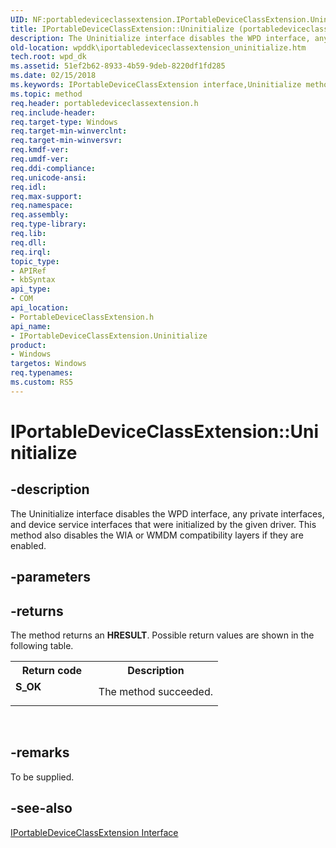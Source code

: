 ```yaml
---
UID: NF:portabledeviceclassextension.IPortableDeviceClassExtension.Uninitialize
title: IPortableDeviceClassExtension::Uninitialize (portabledeviceclassextension.h)
description: The Uninitialize interface disables the WPD interface, any private interfaces, and device service interfaces that were initialized by the given driver. This method also disables the WIA or WMDM compatibility layers if they are enabled.
old-location: wpddk\iportabledeviceclassextension_uninitialize.htm
tech.root: wpd_dk
ms.assetid: 51ef2b62-8933-4b59-9deb-8220df1fd285
ms.date: 02/15/2018
ms.keywords: IPortableDeviceClassExtension interface,Uninitialize method, IPortableDeviceClassExtension.Uninitialize, IPortableDeviceClassExtension::Uninitialize, IPortableDeviceClassExtensionUninitialize, Uninitialize, Uninitialize method, Uninitialize method,IPortableDeviceClassExtension interface, portabledeviceclassextension/IPortableDeviceClassExtension::Uninitialize, wpddk.iportabledeviceclassextension_uninitialize
ms.topic: method
req.header: portabledeviceclassextension.h
req.include-header: 
req.target-type: Windows
req.target-min-winverclnt: 
req.target-min-winversvr: 
req.kmdf-ver: 
req.umdf-ver: 
req.ddi-compliance: 
req.unicode-ansi: 
req.idl: 
req.max-support: 
req.namespace: 
req.assembly: 
req.type-library: 
req.lib: 
req.dll: 
req.irql: 
topic_type:
- APIRef
- kbSyntax
api_type:
- COM
api_location:
- PortableDeviceClassExtension.h
api_name:
- IPortableDeviceClassExtension.Uninitialize
product:
- Windows
targetos: Windows
req.typenames: 
ms.custom: RS5
---
```


# IPortableDeviceClassExtension::Uninitialize


## -description



The Uninitialize interface disables the WPD interface, any private interfaces, and device service interfaces that were initialized by the given driver. This method also disables the WIA or WMDM compatibility layers if they are enabled.




## -parameters






## -returns



The method returns an <b>HRESULT</b>. Possible return values are shown in the following table.

<table>
<tr>
<th>Return code</th>
<th>Description</th>
</tr>
<tr>
<td width="40%">
<dl>
<dt><b>S_OK</b></dt>
</dl>
</td>
<td width="60%">
The method succeeded.

</td>
</tr>
</table>
 




## -remarks



To be supplied.




## -see-also




<a href="https://msdn.microsoft.com/dfd6fa4d-60d8-486a-87a0-3d03e291a5c3">IPortableDeviceClassExtension Interface</a>
 

 

